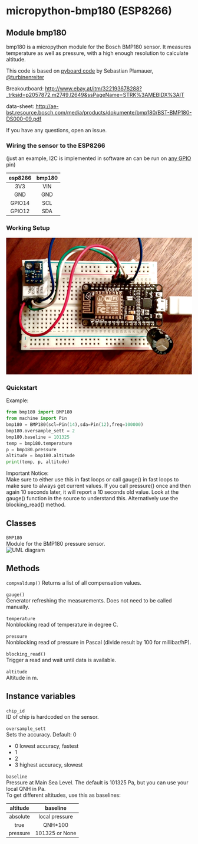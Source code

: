 micropython-bmp180 (ESP8266)
==================

Module bmp180
-----------------
bmp180 is a micropython module for the Bosch BMP180 sensor. It measures
temperature as well as pressure, with a high enough resolution to calculate
altitude.

This code is based on [pyboard code](https://github.com/micropython-IMU/micropython-bmp180) by Sebastian Plamauer, [@turbinenreiter](https://github.com/turbinenreiter)

Breakoutboard: http://www.ebay.at/itm/322193678288?_trksid=p2057872.m2749.l2649&ssPageName=STRK%3AMEBIDX%3AIT

data-sheet: http://ae-bst.resource.bosch.com/media/products/dokumente/bmp180/BST-BMP180-DS000-09.pdf

If you have any questions, open an issue.

### Wiring the sensor to the ESP8266
(just an example, I2C is implemented in software an can be run on [any GPIO](http://docs.micropython.org/en/v1.8/esp8266/esp8266/quickref.html?highlight=i2c#i2c-bus) pin)

| esp8266| bmp180 |
|:------:|:------:|
| 3V3    | VIN    |
| GND    | GND    |
| GPIO14 | SCL    |
| GPIO12 | SDA    |

### Working Setup

![wiring](https://raw.githubusercontent.com/flowolf/micropython-bmp180/master/wiring_to_esp8266_nodemcu.png "Wiring")

### Quickstart

Example:
```python
from bmp180 import BMP180
from machine import Pin
bmp180 = BMP180(scl=Pin(14),sda=Pin(12),freq=100000)
bmp180.oversample_sett = 2
bmp180.baseline = 101325
temp = bmp180.temperature
p = bmp180.pressure
altitude = bmp180.altitude
print(temp, p, altitude)
```

Important Notice:  
Make sure to either use this in fast loops or call gauge() in fast loops to make sure to always get current values. If you call pressure() once and then again 10 seconds later, it will report a 10 seconds old value. Look at the gauge() function in the source to understand this. Alternatively use the blocking_read() method.

Classes
-------
``BMP180``  
Module for the BMP180 pressure sensor.  
![UML diagram](https://raw.githubusercontent.com/flowolf/micropython-bmp180/master/classes_BMP180.png "UML diagram")


Methods
--------------

``compvaldump()``
Returns a list of all compensation values.  

``gauge()``  
Generator refreshing the measurements. Does not need to be called manually.

``temperature``  
Nonblocking read of temperature in degree C.  

``pressure``  
Nonblocking read of pressure in Pascal (divide result by 100 for millibar/hP).  

``blocking_read()``  
Trigger a read and wait until data is available.  

``altitude``  
Altitude in m.  


Instance variables
------------------
``chip_id``  
ID of chip is hardcoded on the sensor.

``oversample_sett``  
Sets the accuracy. Default: 0  
* 0 lowest accuracy, fastest
* 1
* 2
* 3 highest accuracy, slowest

``baseline``  
Pressure at Main Sea Level. The default is 101325 Pa, but you can use your local QNH in Pa.  
To get different altitudes, use this as baselines:

| altitude |       baseline |  
|:--------:|:--------------:|  
| absolute | local pressure |  
| true     |        QNH*100 |  
| pressure | 101325 or None |  
